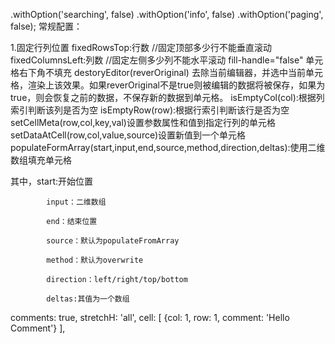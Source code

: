 .withOption('searching', false)
.withOption('info', false)
.withOption('paging', false);
常规配置：

1.固定行列位置
fixedRowsTop:行数 //固定顶部多少行不能垂直滚动
fixedColumnsLeft:列数 //固定左侧多少列不能水平滚动
fill-handle="false" 单元格右下角不填充
destoryEditor(reverOriginal)
去除当前编辑器，并选中当前单元格，渲染上该效果。如果reverOriginal不是true则被编辑的数据将被保存，如果为true，则会恢复之前的数据，不保存新的数据到单元格。
isEmptyCol(col):根据列索引判断该列是否为空
isEmptyRow(row):根据行索引判断该行是否为空
setCellMeta(row,col,key,val)设置参数属性和值到指定行列的单元格
setDataAtCell(row,col,value,source)设置新值到一个单元格
populateFormArray(start,input,end,source,method,direction,deltas):使用二维数组填充单元格

其中，start:开始位置

            input：二维数组

            end：结束位置

            source：默认为populateFromArray

            method：默认为overwrite

            direction：left/right/top/bottom

            deltas:其值为一个数组
comments: true,
            stretchH: 'all',
            cell: [
                {col: 1, row: 1, comment: 'Hello Comment'}
            ],
